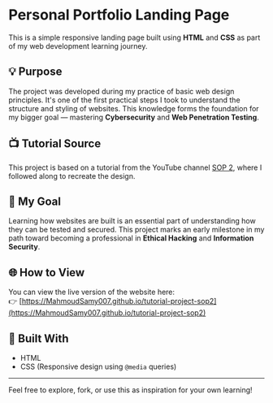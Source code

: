 # Personal Portfolio Landing Page

This is a simple responsive landing page built using **HTML** and **CSS** as part of my web development learning journey.

## 💡 Purpose

The project was developed during my practice of basic web design principles. It's one of the first practical steps I took to understand the structure and styling of websites. This knowledge forms the foundation for my bigger goal — mastering **Cybersecurity** and **Web Penetration Testing**.

## 📺 Tutorial Source

This project is based on a tutorial from the YouTube channel [SOP 2](https://www.youtube.com/@Sop2), where I followed along to recreate the design.

## 🎯 My Goal

Learning how websites are built is an essential part of understanding how they can be tested and secured. This project marks an early milestone in my path toward becoming a professional in **Ethical Hacking** and **Information Security**.

## 🌐 How to View

You can view the live version of the website here:  
👉 [https://MahmoudSamy007.github.io/tutorial-project-sop2](https://MahmoudSamy007.github.io/tutorial-project-sop2)

## 🔧 Built With

- HTML
- CSS (Responsive design using `@media` queries)

---

Feel free to explore, fork, or use this as inspiration for your own learning!
